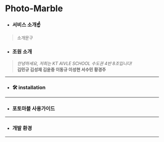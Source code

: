 # Photo-Marble

- ### 서비스 소개☝
> 소개문구 <br>

- ### 조원 소개 
>*안녕하세요, 저희는 KT AIVLE SCHOOL 수도권 4반 8조입니다!* <br>
>**김민규 김성재 김윤중 이동규 이성현 서수민 황경주**
------------------

- ### :hammer_and_wrench: installation

-----------------

- ### 포토마블 사용가이드

----------------
- ### 개발 환경

-----------------
